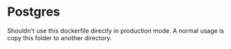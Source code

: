 # Postgres

Shouldn't use this dockerfile directly in production mode. A normal usage is copy this folder to another directory.
